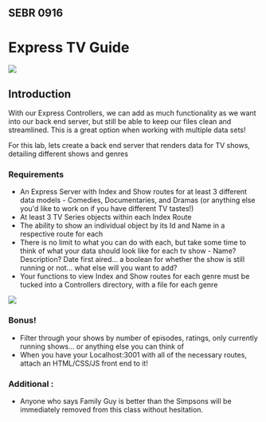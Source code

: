 ## SEBR 0916

# Express TV Guide

![](https://reviewnebula.wordpress.com/wp-content/uploads/2021/03/homer-simpson-bored-watching-tv.jpg)


## Introduction

With our Express Controllers, we can add as much functionality as we want into our back end server, but still be able to keep our files clean and streamlined. This is a great option when working with multiple data sets!

For this lab, lets create a back end server that renders data for TV shows, detailing different shows and genres

### Requirements

- An Express Server with Index and Show routes for at least 3 different data models - Comedies, Documentaries, and Dramas (or anything else you'd like to work on if you have different TV tastes!)
- At least 3 TV Series objects within each Index Route
- The ability to show an individual object by its Id and Name in a respective route for each
- There is no limit to what you can do with each, but take some time to think of what your data should look like for each tv show - Name? Description? Date first aired... a boolean for whether the show is still running or not... what else will you want to add?
-  Your functions to view Index and Show routes for each genre must be tucked into a Controllers directory, with a file for each genre

![](https://1.bp.blogspot.com/-xcqLOK3aw_g/T8rjFsNDVDI/AAAAAAAACuc/8nhMkGlrXtE/s1600/nice.jpg)

### Bonus!
- Filter through your shows by number of episodes, ratings, only currently running shows... or anything else you can think of
- When you have your Localhost:3001 with all of the necessary routes, attach an HTML/CSS/JS front end to it!

  
### Additional :
- Anyone who says Family Guy is better than the Simpsons will be immediately removed from this class without hesitation. 
